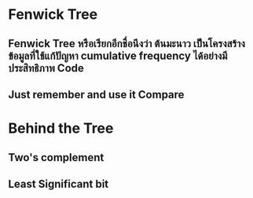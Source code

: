 Fenwick Tree
============
Fenwick Tree หรือเรียกอีกชื่อนึงว่า ต้นมะนาว เป็นโครงสร้างข้อมูลที่ใช้แก้ปัญหา cumulative frequency ได้อย่างมีประสิทธิภาพ
Code
-----
Just remember and use it
Compare
-------
Behind the Tree
================
Two's complement
----------------
Least Significant bit
---------------------
